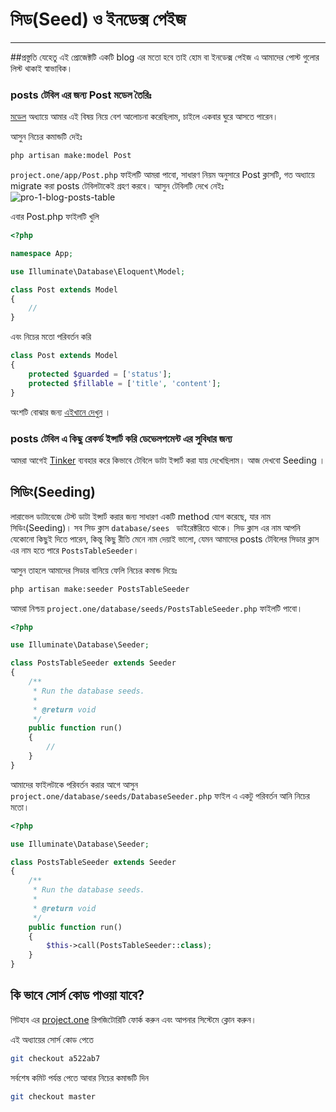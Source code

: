 # সিড(Seed) ও ইনডেক্স পেইজ  
***
##প্রস্তুতি
যেহেতু এই প্রোজেক্টটি একটি blog এর মতো হবে তাই হোম বা ইনডেক্স পেইজ এ আমাদের পোস্ট গুলোর লিস্ট থাকাই স্বাভাবিক।

### posts টেবিল এর জন্য Post মডেল তৈরিঃ
[মডেল](http://laravel.howtocode.com.bd/model.html) অধ্যায়ে আমার এই বিষয় নিয়ে বেশ আলোচনা করেছিলাম, চাইলে একবার ঘুরে আসতে পারেন।

আসুন নিচের কমান্ডটি দেইঃ
```bash
php artisan make:model Post
```
``` project.one/app/Post.php ``` ফাইলটি আমরা পাবো, সাধারণ নিয়ম অনুসারে Post ক্লাসটি, গত অধ্যায়ে migrate করা posts টেবিলটাকেই গ্রহণ করবে।
আসুন টেবিলটি দেখে নেইঃ
![pro-1-blog-posts-table](images/pro-1-blog-posts-table.png)

এবার Post.php ফাইলটি খুলি
```php
<?php

namespace App;

use Illuminate\Database\Eloquent\Model;

class Post extends Model
{
    //
}

```
এবং নিচের মতো পরিবর্তন করি
```php
class Post extends Model
{
    protected $guarded = ['status'];
    protected $fillable = ['title', 'content'];
}
```
অংশটি বোঝার জন্য [এইখানে দেখুন](http://laravel.howtocode.com.bd/model.html#massassignment-vulnerability) ।

### posts টেবিল এ কিছু রেকর্ড ইন্সার্ট করি ডেভেলপমেন্ট এর সুবিধার জন্য
আমরা আগেই [Tinker](http://laravel.howtocode.com.bd/model.html#tinker-%E0%A6%A8%E0%A6%BF%E0%A7%9F%E0%A7%87-%E0%A6%95%E0%A6%BF%E0%A6%9B%E0%A7%81-%E0%A6%AE%E0%A6%9C%E0%A6%BE) ব্যবহার করে কিভাবে টেবিলে ডাটা ইন্সার্ট করা যায় দেখেছিলাম। আজ দেখবো Seeding ।

## সিডিং(Seeding)
লারাভেল ডাটাবেজে টেস্ট ডাটা ইন্সার্ট করার জন্য সাধারণ একটি method যোগ করেছে, যার নাম সিডিং(Seeding)। সব সিড ক্লাস ```database/sees ``` ডাইরেক্টরিতে থাকে। সিড ক্লাস এর নাম আপনি যেকোনো কিছুই দিতে পারেন, কিন্তু কিছু রীতি মেনে নাম দেয়াই ভালো, যেমন আমাদের posts টেবিলের সিডার ক্লাস এর নাম হতে পারে ``` PostsTableSeeder ```।

আসুন তাহলে আমাদের সিডার বানিয়ে ফেলি নিচের কমান্ড দিয়েঃ
```bash
php artisan make:seeder PostsTableSeeder
```
আমরা নিশ্চয় ```project.one/database/seeds/PostsTableSeeder.php``` ফাইলটি পাবো।
```php
<?php

use Illuminate\Database\Seeder;

class PostsTableSeeder extends Seeder
{
    /**
     * Run the database seeds.
     *
     * @return void
     */
    public function run()
    {
        //
    }
}
```
আমাদের ফাইলটাকে পরিবর্তন করার আগে আসুন ```project.one/database/seeds/DatabaseSeeder.php``` ফাইল এ একটু পরিবর্তন আনি নিচের মতো।

```php
<?php

use Illuminate\Database\Seeder;

class PostsTableSeeder extends Seeder
{
    /**
     * Run the database seeds.
     *
     * @return void
     */
    public function run()
    {
        $this->call(PostsTableSeeder::class);
    }
}
```




## কি ভাবে সোর্স কোড পাওয়া যাবে?

গিটহাব এর [project.one](https://github.com/robertbiswas/project.one) রিপজিটোরিটি ফোর্ক করুন এবং আপনার সিস্টেমে ক্লোন করুন।

এই অধ্যায়ের সোর্স কোড পেতে
```bash
git checkout a522ab7
```

সর্বশেষ কমিট পর্যন্ত পেতে আবার নিচের কমান্ডটি দিন
```bash
git checkout master
```
